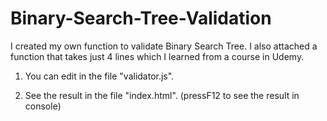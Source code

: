 # Binary-Search-Tree-Validation
I created my own function to validate Binary Search Tree. I also attached a function that takes just 4 lines which I learned from a course in Udemy.

1. You can edit in the file "validator.js".

2. See the result in the file "index.html". (pressF12 to see the result in console)
